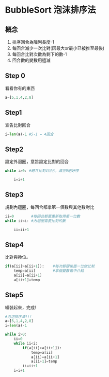 # BubbleSort 泡沫排序法
## 概念
1. 排序回合為陣列長度-1
2. 每回合減少一次比對(因最大or最小已被推至最後)
3. 每回合比對次數為剩下的數-1
4. 回合數的變數用遞減

## Step 0 
看看你有的東西
```py
a=[5,1,4,2,8]
```

## Step1
宣告比對回合
```py
i=len(a)-1 #5-1 = 4回合
```

## Step2
設定外迴圈，意旨設定比對的回合
```py
while i>0: #總共比對4回合，減至0剛好停

    i=i+1   
```

## Step3
規劃內迴圈，每回合都拿第一個數與其他數對比
```py
ii=0        #每回合都要重新取用第一位數
while ii<i: #內迴圈需要比對的數

    ii=ii+1
```
## Step4
比對與換位。
```py
if(a[ii]>a[ii+1]):    #每次都跟後面一位做比較
    temp=a[ii]        #拿個變數做中介點
    a[ii]=a[ii+1]
    a[ii+1]=temp
```

## Step5
組裝起來，完成!
```py
#泡泡排序法!!!
a=[5,1,4,2,8]
i=len(a)-1

while i>0:
    ii=0
    while ii<i:
        if(a[ii]>a[ii+1]):    
            temp=a[ii]        
            a[ii]=a[ii+1]
            a[ii+1]=temp
        ii=ii+1
    i=i+1
```